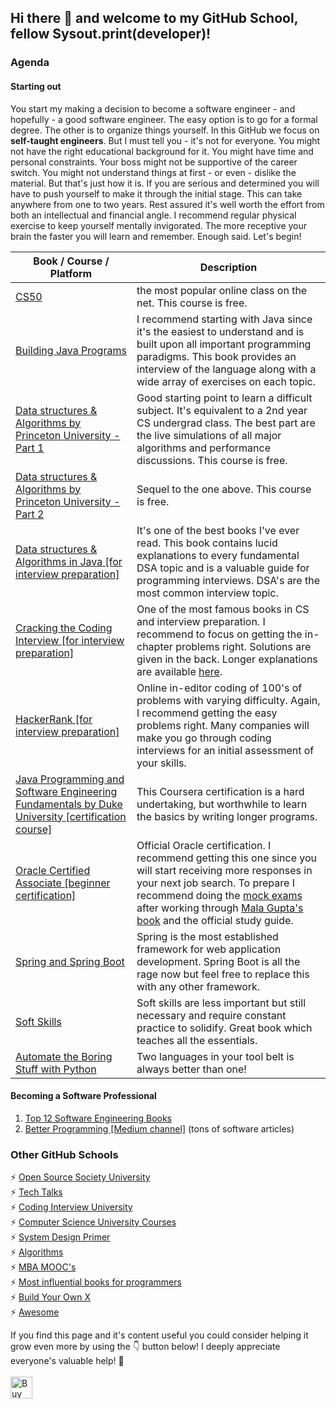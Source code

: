## Hi there 👋 and welcome to my GitHub School, fellow Sysout.print(developer)!

### Agenda
#### Starting out
You start my making a decision to become a software engineer - and hopefully - a good software engineer. The easy option is to go for a formal degree. The other is to organize things yourself. In this GitHub we focus on **self-taught engineers**. But I must tell you - it's not for everyone. You might not have the right educational background for it. You might have time and personal constraints. Your boss might not be supportive of the career switch. You might not understand things at first - or even - dislike the material. But that's just how it is. If you are serious and determined you will have to push yourself to make it through the initial stage. This can take anywhere from one to two years. Rest assured it's well worth the effort from both an intellectual and financial angle. I recommend regular physical exercise to keep yourself mentally invigorated. The more receptive your brain the faster you will learn and remember. Enough said. Let's begin!

| Book / Course / Platform | Description |
| --- | ----------- |
| [CS50](https://cs50.harvard.edu/) | the most popular online class on the net. This course is free. |
| [Building Java Programs](https://www.amazon.com/-/de/dp/013547194X/ref=sr_1_1?__mk_de_DE=%C3%85M%C3%85%C5%BD%C3%95%C3%91&dchild=1&keywords=building+java+programs&qid=1634032853&sr=8-1) | I recommend starting with Java since it's the easiest to understand and is built upon all important programming paradigms. This book provides an interview of the language along with a wide array of exercises on each topic. |
| [Data structures & Algorithms by Princeton University - Part 1](https://www.coursera.org/learn/algorithms-part1) | Good starting point to learn a difficult subject. It's equivalent to a 2nd year CS undergrad class. The best part are the live simulations of all major algorithms and performance discussions. This course is free. |
| [Data structures & Algorithms by Princeton University - Part 2](https://www.coursera.org/learn/algorithms-part2) | Sequel to the one above. This course is free. |
| [Data structures & Algorithms in Java [for interview preparation]](https://www.amazon.com/-/de/dp/0672324539/ref=sr_1_1?__mk_de_DE=%C3%85M%C3%85%C5%BD%C3%95%C3%91&dchild=1&keywords=robert+lafore&qid=1634031320&sr=8-1) | It's one of the best books I've ever read. This book contains lucid explanations to every fundamental DSA topic and is a valuable guide for programming interviews. DSA's are the most common interview topic. |
| [Cracking the Coding Interview [for interview preparation]](https://www.amazon.com/-/de/dp/0984782850/ref=sr_1_1?__mk_de_DE=%C3%85M%C3%85%C5%BD%C3%95%C3%91&crid=2ZU6USGS5QL17&dchild=1&keywords=cracking+the+coding+interview&qid=1634031401&s=books&sprefix=cracking+the+%2Caps%2C304&sr=1-1) | One of the most famous books in CS and interview preparation. I recommend to focus on getting the in-chapter problems right. Solutions are given in the back. Longer explanations are available [here](https://quastor.org/cracking-the-coding-interview/arrays-and-strings/one-away). |
| [HackerRank [for interview preparation]](https://www.hackerrank.com/) | Online in-editor coding of 100's of problems with varying difficulty. Again, I recommend getting the easy problems right. Many companies will make you go through coding interviews for an initial assessment of your skills. |
| [Java Programming and Software Engineering Fundamentals by Duke University [certification course]](https://www.coursera.org/specializations/java-programming?) | This Coursera certification is a hard undertaking, but worthwhile to learn the basics by writing longer programs. |
| [Oracle Certified Associate [beginner certification]](https://education.oracle.com/oracle-certified-associate-java-se-8-programmer/trackp_333) | Official Oracle certification. I recommend getting this one since you will start receiving more responses in your next job search. To prepare I recommend doing the [mock exams](https://www.udemy.com/course/oracle-java-associate-certification-exam-course-1z0-808/) after working through [Mala Gupta's book](https://www.amazon.com/-/de/dp/1617293253/ref=sr_1_11?__mk_de_DE=%C3%85M%C3%85%C5%BD%C3%95%C3%91&crid=GOM6ZN4B6653&dchild=1&keywords=oracle+certified+associate%2C+java+se+8+programmer&qid=1634220274&sprefix=oracle+cer%2Caps%2C240&sr=8-11) and the official study guide.  |
| [Spring and Spring Boot](https://www.codecademy.com/learn/learn-spring) | Spring is the most established framework for web application development. Spring Boot is all the rage now but feel free to replace this with any other framework. |
| [Soft Skills](https://www.amazon.com/-/de/dp/B09BP6JWTQ/ref=sr_1_1?__mk_de_DE=%C3%85M%C3%85%C5%BD%C3%95%C3%91&dchild=1&keywords=soft+skills+software&qid=1634041992&s=books&sr=1-1) | Soft skills are less important but still necessary and require constant practice to solidify. Great book which teaches all the essentials. |
| [Automate the Boring Stuff with Python](https://www.amazon.com/-/de/dp/1593279922/ref=sr_1_1?__mk_de_DE=%C3%85M%C3%85%C5%BD%C3%95%C3%91&dchild=1&keywords=automate+python&qid=1634041870&sr=8-1) | Two languages in your tool belt is always better than one! |


#### Becoming a Software Professional

1. [Top 12 Software Engineering Books](https://github.com/ajitagupta/softwareengineerbooks)
2. [Better Programming [Medium channel]](https://betterprogramming.pub/) (tons of software articles)


### Other GitHub Schools
⚡ [Open Source Society University](https://github.com/ossu/computer-science)<br>
⚡ [Tech Talks](https://github.com/JanVanRyswyck/awesome-talks)<br>
⚡ [Coding Interview University](https://github.com/jwasham/coding-interview-university)<br>
⚡ [Computer Science University Courses](https://github.com/prakhar1989/awesome-courses)<br>
⚡ [System Design Primer](https://github.com/donnemartin/system-design-primer)<br>
⚡ [Algorithms](https://github.com/TheAlgorithms)<br>
⚡ [MBA MOOC's](https://github.com/dperconti/MOOC-MBA)<br>
⚡ [Most influential books for programmers](https://github.com/cs-books/influential-cs-books)<br>
⚡ [Build Your Own X](https://github.com/danistefanovic/build-your-own-x)<br>
⚡ [Awesome](https://github.com/sindresorhus/awesome)

<!-- If you like what I do and want me to build more such projects, maybe consider buying me a coffee 🥺👉👈<br><br>-->
If you find this page and it's content useful you could consider helping it grow even more by using the 👇 button below!
I deeply appreciate everyone's valuable help! 🙏<br><br>
[<img src="https://cdn.buymeacoffee.com/buttons/v2/default-yellow.png" alt="Buy Me A Coffee" height="35">](https://www.buymeacoffee.com/ajita.gupta)

<!--


**ajitagupta/ajitagupta** is a ✨ _special_ ✨ repository because its `README.md` (this file) appears on your GitHub profile.


Here are some ideas to get you started:

- 🔭 I’m currently working on ...
- 🌱 I’m currently learning ...
- 👯 I’m looking to collaborate on ...
- 🤔 I’m looking for help with ...
- 💬 Ask me about ...
- 📫 How to reach me: ...
- 😄 Pronouns: ...
- ⚡ Fun fact: ...
-->

